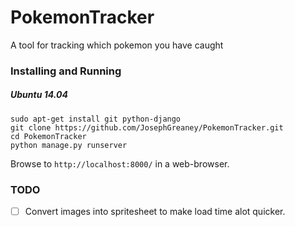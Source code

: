 # PokemonTracker
A tool for tracking which pokemon you have caught

### Installing and Running
##### Ubuntu 14.04
`sudo apt-get install git python-django`  
`git clone https://github.com/JosephGreaney/PokemonTracker.git`  
`cd PokemonTracker`  
`python manage.py runserver`  

Browse to `http://localhost:8000/` in a web-browser.

### TODO
- [ ] Convert images into spritesheet to make load time alot quicker.
